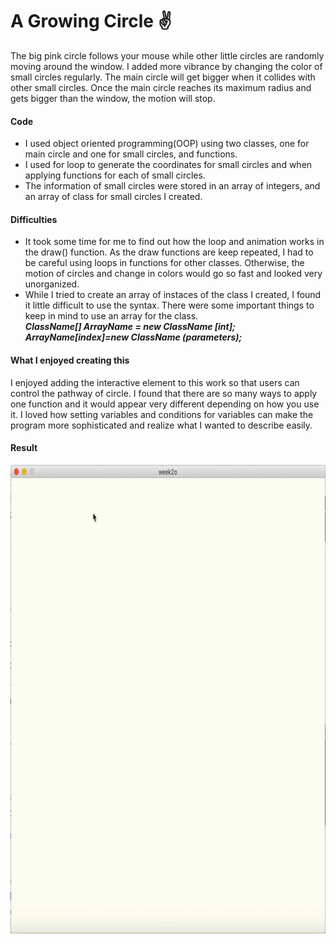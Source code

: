 # A Growing Circle :v:
The big pink circle follows your mouse while other little circles are randomly moving around the window. I added more vibrance by changing the color of small circles regularly. The main circle will get bigger when it collides with other small circles. Once the main circle reaches its maximum radius and gets bigger than the window, the motion will stop.

#### Code ####
* I used object oriented programming(OOP) using two classes, one for main circle and one for small circles, and functions.
* I used for loop to generate the coordinates for small circles and when applying functions for each of small circles.
* The information of small circles were stored in an array of integers, and an array of class for small circles I created.

#### Difficulties ####
* It took some time for me to find out how the loop and animation works in the draw() function. As the draw functions are keep repeated, I had to be careful using loops in functions for other classes. Otherwise, the motion of circles and change in colors would go so fast and looked very unorganized.
* While I tried to create an array of instaces of the class I created, I found it little difficult to use the syntax. There were some important things to keep in mind to use an array for the class. <br>
***ClassName[] ArrayName = new ClassName [int];<br>***
***ArrayName[index]=new ClassName (parameters);<br>***

#### What I enjoyed creating this ####
I enjoyed adding the interactive element to this work so that users can control the pathway of circle. I found that there are so many ways to apply one function and it would appear very different depending on how you use it. I loved how setting variables and conditions for variables can make the program more sophisticated and realize what I wanted to describe easily.

#### Result ####
<p align="center">
<img src="na2450_Week2_Assignment.gif" width="750" height="750">
</p>
